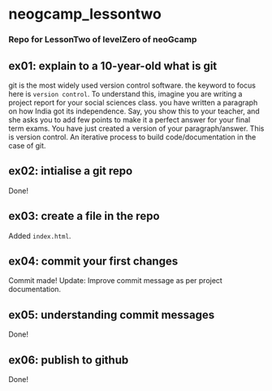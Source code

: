 # neogcamp_lessontwo

### Repo for LessonTwo of levelZero of neoGcamp

## ex01: explain to a 10-year-old what is git

git is the most widely used version control software. the keyword to focus here is `version control`. To understand this,
imagine you are writing a project report for your social sciences class. you have written a paragraph on how India got its
independence. Say, you show this to your teacher, and she asks you to add few points to make it a perfect answer for your final
term exams.
You have just created a version of your paragraph/answer. This is version control. An iterative process to build code/documentation in the case of git.

## ex02: intialise a git repo

Done!

## ex03: create a file in the repo

Added `index.html`.

## ex04: commit your first changes

Commit made!
Update: Improve commit message as per project documentation.

## ex05: understanding commit messages
Done!

## ex06: publish to github
Done!